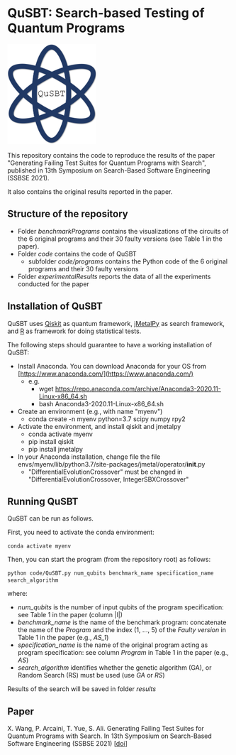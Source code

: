 # QuSBT: Search-based Testing of Quantum Programs

<img src="QuSBT_logo.png" width="200">

This repository contains the code to reproduce the results of the paper "Generating Failing Test Suites for Quantum Programs with Search", published in 13th Symposium on Search-Based Software Engineering (SSBSE 2021).

It also contains the original results reported in the paper.

## Structure of the repository

* Folder *benchmarkPrograms* contains the visualizations of the circuits of the 6 original programs and their 30 faulty versions (see Table 1 in the paper).
* Folder *code* contains the code of QuSBT
    * subfolder *code/programs* contains the Python code of the 6 original programs and their 30 faulty versions
* Folder *experimentalResults* reports the data of all the experiments conducted for the paper

## Installation of QuSBT
QuSBT uses [Qiskit](https://qiskit.org/) as quantum framework, [jMetalPy](https://github.com/jMetal/jMetalPy) as search framework, and [R](https://www.r-project.org/) as framework for doing statistical tests.

The following steps should guarantee to have a working installation of QuSBT:
* Install Anaconda. You can download Anaconda for your OS from [https://www.anaconda.com/](https://www.anaconda.com/)
    * e.g.
        * wget https://repo.anaconda.com/archive/Anaconda3-2020.11-Linux-x86_64.sh
        * bash Anaconda3-2020.11-Linux-x86_64.sh
* Create an environment (e.g., with name "myenv")
    * conda create -n myenv python=3.7 scipy numpy rpy2
* Activate the environment, and install qiskit and jmetalpy
    * conda activate myenv
    * pip install qiskit
    * pip install jmetalpy
* In your Anaconda installation, change file the file envs/myenv/lib/python3.7/site-packages/jmetal/operator/__init__.py
    * "DifferentialEvolutionCrossover" must be changed in "DifferentialEvolutionCrossover, IntegerSBXCrossover"

## Running QuSBT

QuSBT can be run as follows.

First, you need to activate the conda environment:

```
conda activate myenv
```

Then, you can start the program (from the repository root) as follows:

```
python code/QuSBT.py num_qubits benchmark_name specification_name search_algorithm
```

where:
* *num_qubits* is the number of input qubits of the program specification: see Table 1 in the paper (column |I|)
* *benchmark_name* is the name of the benchmark program: concatenate the name of the *Program* and the index (1, ..., 5) of the *Faulty version* in Table 1 in the paper (e.g., *AS_1*)
* *specification_name* is the name of the original program acting as program specification: see column *Program* in Table 1 in the paper (e.g., *AS*)
* *search_algorithm* identifies whether the genetic algorithm (GA), or Random Search (RS) must be used (use *GA* or *RS*)

Results of the search will be saved in folder *results*

## Paper
X. Wang, P. Arcaini, T. Yue, S. Ali. Generating Failing Test Suites for Quantum Programs with Search. In 13th Symposium on Search-Based Software Engineering (SSBSE 2021) [[doi](https://doi.org/10.1007/978-3-030-88106-1_2)]
